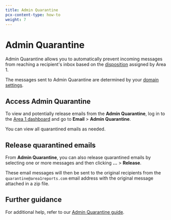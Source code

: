 ```yaml
---
title: Admin Quarantine
pcx-content-type: how-to
weight: 7
---
```


# Admin Quarantine

Admin Quarantine allows you to automatically prevent incoming messages from reaching a recipient's inbox based on the [disposition](/email-security/reference/dispositions-and-attributes/) assigned by Area 1.

The messages sent to Admin Quarantine are determined by your [domain settings](/email-security/email-configuration/domains-and-routing/domains/).

## Access Admin Quarantine

To view and potentially release emails from the **Admin Quarantine**, log in to the [Area 1 dashboard](https://horizon.area1security.com/) and go to **Email** > **Admin Quarantine**.

You can view all quarantined emails as needed.

## Release quarantined emails

From **Admin Quarantine**, you can also release quarantined emails by selecting one or more messages and then clicking **...** > **Release**.

These email messages will then be sent to the original recipients from the `quarantine@area1reports.com` email address with the original message attached in a zip file.

## Further guidance

For additional help, refer to our [Admin Quarantine guide](/email-security/static/Admin_Quarantine.pdf).